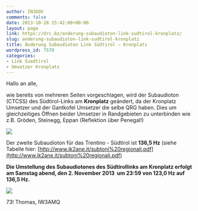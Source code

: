 ```yaml
---
author: IN3DOV
comments: false
date: 2013-10-28 15:42:08+00:00
layout: page
link: https://drc.bz/anderung-subaudioton-link-sudtirol-kronplatz/
slug: anderung-subaudioton-link-sudtirol-kronplatz
title: Änderung Subaudioton Link Südtirol – Kronplatz
wordpress_id: 7570
categories:
- Link Suedtirol
- Umsetzer Kronplatz
---
```


Hallo an alle,

wie bereits von mehreren Seiten vorgeschlagen, wird der Subaudioton (CTCSS) des Südtirol-Links am **Kronplatz** geändert, da der Kronplatz Umsetzer und der Gantkofel Umsetzer die selbe QRG haben. Dies um gleichzeitiges Öffnen beider Umsetzer in Randgebieten zu unterbinden wie z.B. Gröden, Steinegg, Eppan (Reflektion über Penegal!)

![](https://encrypted-tbn1.gstatic.com/images?q=tbn:ANd9GcS55qU1ftYL62m-mn_-n_SHWaAsVFYLnPfklmUCAawQs0UUK8CS)

Der zweite Subaudioton für das Trentino - Südtirol ist **136,5 Hz** (siehe Tabelle hier: [http://www.ik2ane.it/subtoni%20regionali.pdf](http://www.ik2ane.it/subtoni%20regionali.pdf)

**Die Umstellung des Subaudiotones des Südtirollinks am Kronplatz erfolgt am Samstag abend, den 2. November 2013  um 23:59 von **123,0 Hz** auf 136,5 Hz.**


![](https://encrypted-tbn0.gstatic.com/images?q=tbn:ANd9GcTxTf0eh-GK6T-IwSuHOky0Wjh16-_XhFAbGcsS3FVuFG_NAgWPiQ)




73! Thomas, IW3AMQ
